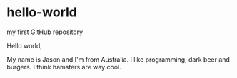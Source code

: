 # hello-world
my first GitHub repository

Hello world,

My name is Jason and I'm from Australia.
I like programming, dark beer and burgers.
I think hamsters are way cool.
